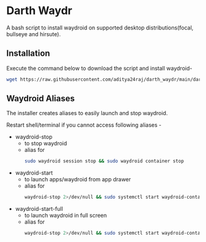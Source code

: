 # Darth Waydr
A bash script to install waydroid on supported desktop distributions(focal, bullseye and hirsute).


## Installation
Execute the command below to download the script and install waydroid-

```bash
wget https://raw.githubusercontent.com/aditya24raj/darth_waydr/main/darth_waydr.sh -O ~/Downloads/darth_waydr.sh && bash ~/Downloads/darth_waydr.sh
```

## Waydroid Aliases
The installer creates aliases to easily launch and stop waydroid.

Restart shell/terminal if you cannot access following aliases -

- waydroid-stop
  - to stop waydroid
  - alias for
    ```bash
    sudo waydroid session stop && sudo waydroid container stop
    ```
- waydroid-start
  - to launch apps/waydroid from app drawer
  - alias for
    ```bash
    waydroid-stop 2>/dev/null && sudo systemctl start waydroid-container && waydroid session start
    ```
- waydroid-start-full
  - to launch waydroid in full screen
  - alias for
    ```bash
    waydroid-stop 2>/dev/null && sudo systemctl start waydroid-container && waydroid show-full-ui
    ```
